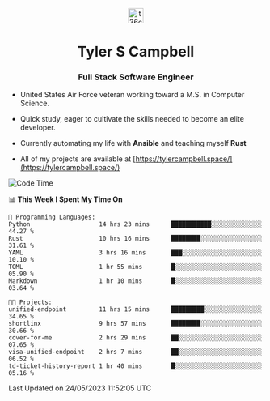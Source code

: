 <p align="center">
<a href="https://www.linkedin.com/in/t36campbell" target="blank"><img align="center" src="https://ik.imagekit.io/t36campbell/Portfolio/linkedin.png.original_m8bbGgPh6.png" alt="t36campbell" height="30" width="30" /></a>
</p>
<h1 align="center">Tyler S Campbell</h1>
<h3 align="center">Full Stack Software Engineer</h3>

* United States Air Force veteran working toward a M.S. in Computer Science.

* Quick study, eager to cultivate the skills needed to become an elite developer.

* Currently automating my life with **Ansible** and teaching myself **Rust**

* All of my projects are available at [https://tylercampbell.space/](https://tylercampbell.space/)

<!--START_SECTION:waka-->
![Code Time](http://img.shields.io/badge/Code%20Time-2%2C522%20hrs%2039%20mins-blue)

📊 **This Week I Spent My Time On** 

```text
💬 Programming Languages: 
Python                   14 hrs 23 mins      ███████████░░░░░░░░░░░░░░   44.27 % 
Rust                     10 hrs 16 mins      ████████░░░░░░░░░░░░░░░░░   31.61 % 
YAML                     3 hrs 16 mins       ███░░░░░░░░░░░░░░░░░░░░░░   10.10 % 
TOML                     1 hr 55 mins        █░░░░░░░░░░░░░░░░░░░░░░░░   05.90 % 
Markdown                 1 hr 10 mins        █░░░░░░░░░░░░░░░░░░░░░░░░   03.64 % 

🐱‍💻 Projects: 
unified-endpoint         11 hrs 15 mins      █████████░░░░░░░░░░░░░░░░   34.65 % 
shortlinx                9 hrs 57 mins       ████████░░░░░░░░░░░░░░░░░   30.66 % 
cover-for-me             2 hrs 29 mins       ██░░░░░░░░░░░░░░░░░░░░░░░   07.65 % 
visa-unified-endpoint    2 hrs 7 mins        ██░░░░░░░░░░░░░░░░░░░░░░░   06.52 % 
td-ticket-history-report 1 hr 40 mins        █░░░░░░░░░░░░░░░░░░░░░░░░   05.16 % 
```


 Last Updated on 24/05/2023 11:52:05 UTC
<!--END_SECTION:waka-->
